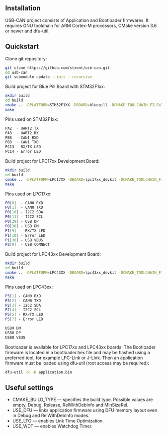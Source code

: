 Installation
------------

USB-CAN project consists of Application and Bootloader firmwares. It requires GNU toolchain for ARM Cortex-M processors, CMake version 3.6 or newer and dfu-util.

Quickstart
----------

Clone git repository:

```sh
git clone https://github.com/stxent/usb-can.git
cd usb-can
git submodule update --init --recursive
```

Build project for Blue Pill Board with STM32F1xx:

```sh
mkdir build
cd build
cmake .. -DPLATFORM=STM32F1XX -DBOARD=bluepill -DCMAKE_TOOLCHAIN_FILE=libs/xcore/toolchains/cortex-m3.cmake -DCMAKE_BUILD_TYPE=Release -DUSE_LTO=ON -DUSE_WDT=ON
make
```

Pins used on STM32F1xx:

```sh
PA2  - UART2 TX
PA3  - UART2 RX
PB8  - CAN1 RXD
PB9  - CAN1 TXD
PC13 - RX/TX LED
PC14 - Error LED
```

Build project for LPC17xx Development Board:

```sh
mkdir build
cd build
cmake .. -DPLATFORM=LPC17XX -DBOARD=lpc17xx_devkit -DCMAKE_TOOLCHAIN_FILE=libs/xcore/toolchains/cortex-m3.cmake -DCMAKE_BUILD_TYPE=Release -DUSE_LTO=ON -DUSE_WDT=ON
make
```

Pins used on LPC17xx:

```sh
P0[0]  - CAN0 RXD
P0[1]  - CAN0 TXD
P0[10] - I2C2 SDA
P0[11] - I2C2 SCL
P0[29] - USB DP
P0[30] - USB DM
P1[9]  - RX/TX LED
P1[10] - Error LED
P1[30] - USB VBUS
P2[9]  - USB CONNECT
```

Build project for LPC43xx Development Board:

```sh
mkdir build
cd build
cmake .. -DPLATFORM=LPC43XX -DBOARD=lpc43xx_devkit -DCMAKE_TOOLCHAIN_FILE=libs/xcore/toolchains/cortex-m4-fpu.cmake -DCMAKE_BUILD_TYPE=Release -DUSE_LTO=ON -DUSE_WDT=ON
make
```

Pins used on LPC43xx:

```sh
P3[1] - CAN0 RXD
P3[2] - CAN0 TXD
P2[3] - I2C2 SDA
P2[4] - I2C2 SCL
P5[5] - RX/TX LED
P5[7] - Error LED

USB0 DM
USB0 DP
USB0 VBUS
```

Bootloader is available for LPC17xx and LPC43xx boards. The Bootloader firmware is located in a bootloader.hex file and may be flashed using a preferred tool, for example LPC-Link or J-Link. Then an application firmware must be loaded using dfu-util (root access may be required):

```sh
dfu-util -R -D application.bin
```

Useful settings
----------

* CMAKE_BUILD_TYPE — specifies the build type. Possible values are empty, Debug, Release, RelWithDebInfo and MinSizeRel.
* USE_DFU — links application firmware using DFU memory layout even in Debug and RelWithDebInfo modes.
* USE_LTO — enables Link Time Optimization.
* USE_WDT — enables Watchdog Timer.
